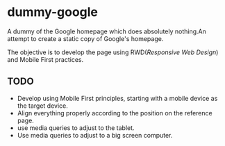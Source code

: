 # dummy-google
A dummy of the Google homepage which does absolutely nothing.An attempt to create a static copy of Google's homepage.

The objective is to develop the page using RWD(_Responsive Web Design_) and Mobile First practices.

## TODO

+ Develop using Mobile First principles, starting with a mobile device as the target device.
+ Align everything properly according to the position on the reference page.
+ use media queries to adjust to the tablet.
+ Use media queries to adjust to a big screen computer.
